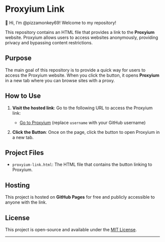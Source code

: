 # Proxyium Link

👋 Hi, I’m @pizzamonkey69! Welcome to my repository!

This repository contains an HTML file that provides a link to the **Proxyium** website. Proxyium allows users to access websites anonymously, providing privacy and bypassing content restrictions.

## Purpose

The main goal of this repository is to provide a quick way for users to access the Proxyium website. When you click the button, it opens **Proxyium** in a new tab where you can browse sites with a proxy.

## How to Use

1. **Visit the hosted link**: Go to the following URL to access the Proxyium link:
   - [Go to Proxyium](https://username.github.io/proxyium-link/proxyium-link.html) (replace `username` with your GitHub username)

2. **Click the Button**: Once on the page, click the button to open Proxyium in a new tab.

## Project Files

- `proxyium-link.html`: The HTML file that contains the button linking to Proxyium.

## Hosting

This project is hosted on **GitHub Pages** for free and publicly accessible to anyone with the link.

## License

This project is open-source and available under the [MIT License](LICENSE).

---

<!---
pizzamonkey69/pizzamonkey69 is a ✨ special ✨ repository because its `README.md` (this file) appears on your GitHub profile.
You can click the Preview link to take a look at your changes.
--->


